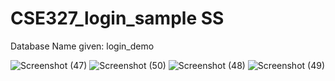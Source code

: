 # CSE327_login_sample SS

Database Name given: login_demo

![Screenshot (47)](https://user-images.githubusercontent.com/93445792/218331905-1995bf2e-8a97-4ce9-9c67-0231a24e9308.png)
![Screenshot (50)](https://user-images.githubusercontent.com/93445792/218331998-521e13a8-d81d-48ae-8d68-7a7ccb8898fa.png)
![Screenshot (48)](https://user-images.githubusercontent.com/93445792/218331999-561c10fd-a6a6-4a76-9239-f87ed466cd43.png)
![Screenshot (49)](https://user-images.githubusercontent.com/93445792/218332000-0711ec26-750c-45ac-a8de-332c4d3ad943.png)
